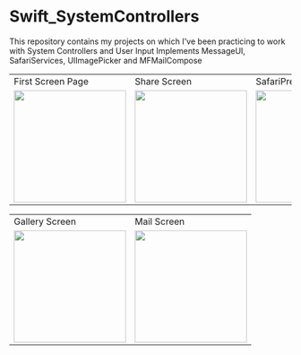# Swift_SystemControllers
This repository contains my projects on which I've been practicing to work with System Controllers and User Input 
Implements MessageUI, SafariServices, UIImagePicker and MFMailCompose

 <table>
  <tr>
    <td>First Screen Page</td>
     <td>Share Screen</td>
     <td>SafariPressed Screen</td>
  </tr>
  <tr>
    <td><img src="https://user-images.githubusercontent.com/30757557/172317201-fa18734e-418d-42d5-a401-fca3d74fd9f5.png" width="200"></td>
    <td><img src="https://user-images.githubusercontent.com/30757557/172317178-68013b3a-7027-486f-9705-73ca9b8592e8.png" width="200"></td>
    <td><img src="https://user-images.githubusercontent.com/30757557/172317194-3b3a8925-cb53-4052-b976-4fd6fc6670a5.png" width="200"></td>
  </tr>
 </table>
 
 <table>
  <tr>
    <td>Gallery Screen</td>
     <td>Mail Screen</td>
  </tr>
  <tr>
    <td><img src="https://user-images.githubusercontent.com/30757557/172325318-b90757ea-3383-4ec7-93e1-bf288ce62dfb.png" width="200"></td>
    <td><img src="https://user-images.githubusercontent.com/30757557/172317160-f3c6ff27-0ab7-48cb-8eee-61dc2cd74189.png" width="200"></td>
  </tr>
 </table>
